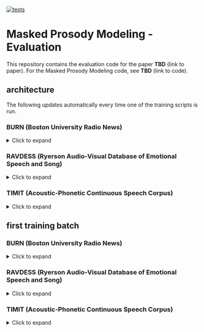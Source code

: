 [![tests](https://github.com/MiniXC/masked-prosody-modeling/actions/workflows/run_lint_and_test.yml/badge.svg)](https://github.com/MiniXC/ml-template/actions/workflows/run_lint_and_test.yml)
# Masked Prosody Modeling - Evaluation

This repository contains the evaluation code for the paper **TBD** (link to paper).
For the Masked Prosody Modeling code, see **TBD** (link to code).

## architecture
The following updates automatically every time one of the training scripts is run.

### BURN (Boston University Radio News)
<details>
<summary>Click to expand</summary>
<img src="./figures/model_burn.png"></img>
</details>

### RAVDESS (Ryerson Audio-Visual Database of Emotional Speech and Song)
<details>
<summary>Click to expand</summary>
<img src="./figures/model_ravdess.png"></img>
</details>

### TIMIT (Acoustic-Phonetic Continuous Speech Corpus)
<details>
<summary>Click to expand</summary>
<img src="./figures/model_timit.png"></img>
</details>

## first training batch

### BURN (Boston University Radio News)
<details>
<summary>Click to expand</summary>
<img src="./figures/first_batch_burn.png"></img>
</details>

### RAVDESS (Ryerson Audio-Visual Database of Emotional Speech and Song)
<details>
<summary>Click to expand</summary>
<img src="./figures/first_batch_ravdess.png"></img>
</details>

### TIMIT (Acoustic-Phonetic Continuous Speech Corpus)
<details>
<summary>Click to expand</summary>
<img src="./figures/first_batch_timit.png"></img>
</details>